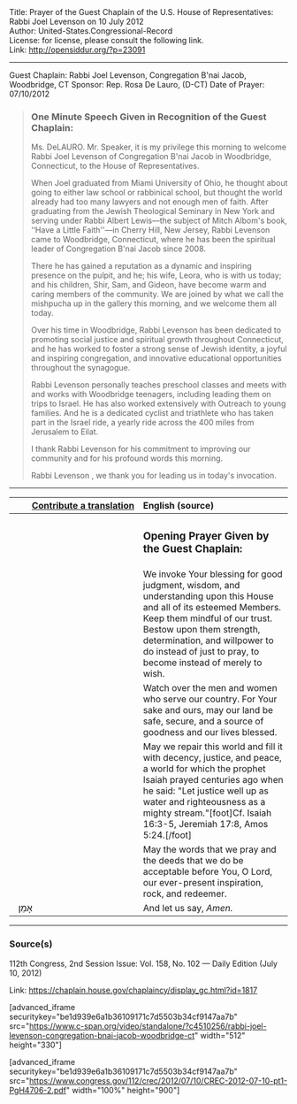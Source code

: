 <html>
<head></head>
<body>
Title: Prayer of the Guest Chaplain of the U.S. House of Representatives: Rabbi Joel Levenson on 10 July 2012<br />
Author: United-States.Congressional-Record<br />
License: for license, please consult the following link.<br />
Link: <a href="http://opensiddur.org/?p=23091">http://opensiddur.org/?p=23091</a>
<p />
<hr />

Guest Chaplain: Rabbi Joel Levenson, Congregation B'nai Jacob, Woodbridge, CT
Sponsor: Rep. Rosa De Lauro, (D-CT)
Date of Prayer: 07/10/2012

<blockquote>
<h3>One Minute Speech Given in Recognition of the Guest Chaplain:</h3>
Ms. DeLAURO. Mr. Speaker, it is my privilege this morning to welcome Rabbi Joel Levenson of Congregation B'nai Jacob in Woodbridge, Connecticut, to the House of Representatives.

When Joel graduated from Miami University of Ohio, he thought about going to either law school or rabbinical school, but thought the world already had too many lawyers and not enough men of faith. After graduating from the Jewish Theological Seminary in New York and serving under Rabbi Albert Lewis––the subject of Mitch Albom's book, ‘‘Have a Little Faith''––in Cherry Hill, New Jersey, Rabbi Levenson came to Woodbridge, Connecticut, where he has been the spiritual leader of Congregation B'nai Jacob since 2008.

There he has gained a reputation as a dynamic and inspiring presence on the pulpit, and he; his wife, Leora, who is with us today; and his children, Shir, Sam, and Gideon, have become warm and caring members of the community. We are joined by what we call the mishpucha up in the gallery this morning, and we welcome them all today.

Over his time in Woodbridge, Rabbi Levenson has been dedicated to promoting social justice and spiritual growth throughout Connecticut, and he has worked to foster a strong sense of Jewish identity, a joyful and inspiring congregation, and innovative educational opportunities throughout the synagogue.

Rabbi Levenson personally teaches preschool classes and meets with and works with Woodbridge teenagers, including leading them on trips to Israel. He has also worked extensively with Outreach to young families. And he is a dedicated cyclist and triathlete who has taken part in the Israel ride, a yearly ride across the 400 miles from Jerusalem to Eilat.

I thank Rabbi Levenson for his commitment to improving our community and for his profound words this morning.

Rabbi Levenson , we thank you for leading us in today's invocation.
</blockquote>

<hr />

<table style="margin-left: auto;margin-right: auto;" class="draggable">
<thead><tr><th id="x" style="text-align: right;"><a href="/contributing/upload/">Contribute a translation</a></th><th style="text-align: left;">English (source)</th></tr></thead>
<tbody>
<tr><td style="vertical-align:top;" width="46%">
<div class="liturgy"><span lang="he">

</span></div></td>
 
<td style="vertical-align:top;" width="53%">
<div class="english">
<h3>Opening Prayer Given by the Guest Chaplain:</h3>
</div></td></tr>


<tr><td style="vertical-align:top;" width="46%">
<div class="liturgy"><span lang="he">

</span></div></td>
 
<td style="vertical-align:top;" width="53%">
<div class="english">
We invoke Your blessing 
for good judgment, 
wisdom, 
and understanding 
upon this House 
and all of its esteemed Members. 
Keep them mindful of our trust. 
Bestow upon them strength, 
determination, 
and willpower 
to do instead of just to pray, 
to become instead of merely to wish.
</div></td></tr>


<tr><td style="vertical-align:top;" width="46%">
<div class="liturgy"><span lang="he">

</span></div></td>
 
<td style="vertical-align:top;" width="53%">
<div class="english">
Watch over the men and women 
who serve our country. 
For Your sake and ours, 
may our land be safe, 
secure, 
and a source of goodness 
and our lives blessed.
</div></td></tr>


<tr><td style="vertical-align:top;" width="46%">
<div class="liturgy"><span lang="he">

</span></div></td>
 
<td style="vertical-align:top;" width="53%">
<div class="english">
May we repair this world 
and fill it with decency, 
justice, 
and peace, 
a world for which the prophet Isaiah prayed centuries ago 
when he said: "Let justice well up as water 
and righteousness as a mighty stream."[foot]Cf. Isaiah 16:3-5, Jeremiah 17:8, Amos 5:24.[/foot]
</div></td></tr>

<tr><td style="vertical-align:top;" width="46%">
<div class="liturgy"><span lang="he">

</span></div></td>
 
<td style="vertical-align:top;" width="53%">
<div class="english">
May the words that we pray 
and the deeds that we do 
be acceptable before You, O Lord, 
our ever-present inspiration, rock, and redeemer.
</div></td></tr>

<tr><td style="vertical-align:top;" width="46%">
<div class="liturgy"><span lang="he">
&nbsp;
אָמֵן׃
</span></div></td>
 
<td style="vertical-align:top;" width="53%">
<div class="english">
And let us say, 
<em>Amen.</em>
</div></td></tr>
</tbody></table>

<hr />

<h3>Source(s)</h3>

112th Congress, 2nd Session
Issue: Vol. 158, No. 102 — Daily Edition (July 10, 2012)

Link: <a href="https://chaplain.house.gov/chaplaincy/display_gc.html?id=1817">https://chaplain.house.gov/chaplaincy/display_gc.html?id=1817</a>

[advanced_iframe securitykey="be1d939e6a1b36109171c7d5503b34cf9147aa7b" src="https://www.c-span.org/video/standalone/?c4510256/rabbi-joel-levenson-congregation-bnai-jacob-woodbridge-ct" width="512" height="330"]

[advanced_iframe securitykey="be1d939e6a1b36109171c7d5503b34cf9147aa7b" src="https://www.congress.gov/112/crec/2012/07/10/CREC-2012-07-10-pt1-PgH4706-2.pdf" width="100%" height="900"]
</body>
</html>